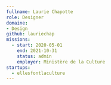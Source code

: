 ```yaml
---
fullname: Laurie Chapotte
role: Designer 
domaine:
- Design
github: lauriechap
missions:
  - start: 2020-05-01
    end: 2021-10-31
    status: admin
    employer: Ministère de la Culture
startups:
  - ellesfontlaculture
---
```


